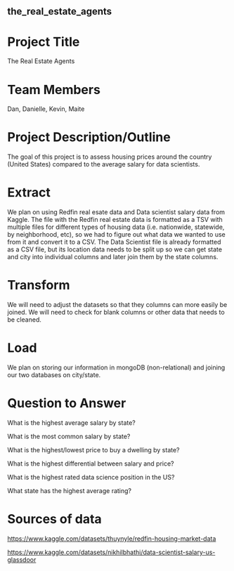 ## the_real_estate_agents
# Project Title 
The Real Estate Agents

# Team Members
Dan, Danielle, Kevin, Maite

# Project Description/Outline
The goal of this project is to assess housing prices around the country (United States) compared to the average salary for data scientists. 

# Extract
We plan on using Redfin real esate data and Data scientist salary data from Kaggle. The file with the Redfin real estate data is formatted as a TSV with multiple files for different types of housing data (i.e. nationwide, statewide, by neighborhood, etc), so we had to figure out what data we wanted to use from it and convert it to a CSV. The Data Scientist file is already formatted as a CSV file, but its location data needs to be split up so we can get state and city into individual columns and later join them by the state columns.

# Transform
We will need to adjust the datasets so that they columns can more easily be joined. We will need to check for blank columns or other data that needs to be cleaned.

# Load
We plan on storing our information in mongoDB (non-relational) and joining our two databases on city/state.

# Question to Answer
What is the highest average salary by state?

What is the most common salary by state?

What is the highest/lowest price to buy a dwelling by state?

What is the highest differential between salary and price?

What is the highest rated data science position in the US?

What state has the highest average rating?

# Sources of data

https://www.kaggle.com/datasets/thuynyle/redfin-housing-market-data

https://www.kaggle.com/datasets/nikhilbhathi/data-scientist-salary-us-glassdoor
